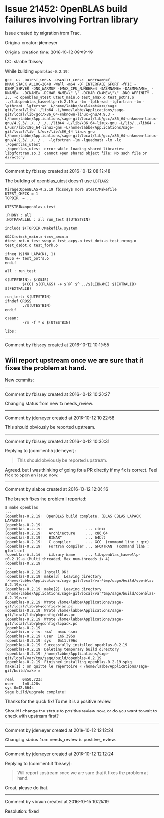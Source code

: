 # Issue 21452: OpenBLAS build failures involving Fortran library

Issue created by migration from Trac.

Original creator: jdemeyer

Original creation time: 2016-10-12 08:03:49

CC:  slabbe fbissey

While building `openblas-0.2.19`:

```
gcc -O2 -DUTEST_CHECK -DSANITY_CHECK -DREFNAME=f_ -DMAX_STACK_ALLOC=2048 -Wall -m64 -DF_INTERFACE_GFORT -fPIC -DSMP_SERVER -DNO_WARMUP -DMAX_CPU_NUMBER=4 -DASMNAME= -DASMFNAME=_ -DNAME=_ -DCNAME= -DCHAR_NAME=\"_\" -DCHAR_CNAME=\"\" -DNO_AFFINITY -I.. -o openblas_utest utest_main.o test_amax.o test_potrs.o ../libopenblas_haswellp-r0.2.19.a -lm -lpthread -lgfortran -lm -lpthread -lgfortran -L/home/labbe/Applications/sage-git/local/lib/../lib64 -L/home/labbe/Applications/sage-git/local/lib/gcc/x86_64-unknown-linux-gnu/4.9.3 -L/home/labbe/Applications/sage-git/local/lib/gcc/x86_64-unknown-linux-gnu/4.9.3/../../../../lib64 -L/lib/x86_64-linux-gnu -L/lib/../lib64 -L/usr/lib/x86_64-linux-gnu -L/home/labbe/Applications/sage-git/local/lib -L/usr/lib/x86_64-linux-gnu -L/home/labbe/Applications/sage-git/local/lib/gcc/x86_64-unknown-linux-gnu/4.9.3/../../..  -lgfortran -lm -lquadmath -lm -lc 
./openblas_utest
./openblas_utest: error while loading shared libraries: libgfortran.so.3: cannot open shared object file: No such file or directory
```



---

Comment by fbissey created at 2016-10-12 08:12:48

The building of openblas_utest doesn't use `LDFLAGS`:

```
Mirage:OpenBLAS-0.2.19 fbissey$ more utest/Makefile 
UTEST_CHECK = 1
TOPDIR  = ..

UTESTBIN=openblas_utest

.PHONY : all
.NOTPARALLEL : all run_test $(UTESTBIN)

include $(TOPDIR)/Makefile.system

OBJS=utest_main.o test_amax.o
#test_rot.o test_swap.o test_axpy.o test_dotu.o test_rotmg.o test_dsdot.o test_fork.o

ifneq ($(NO_LAPACK), 1)
OBJS += test_potrs.o
endif

all : run_test

$(UTESTBIN): $(OBJS)
        $(CC) $(CFLAGS) -o $`@` $^ ../$(LIBNAME) $(EXTRALIB) $(FEXTRALIB)

run_test: $(UTESTBIN)
ifndef CROSS
        ./$(UTESTBIN)
endif

clean:
        -rm -f *.o $(UTESTBIN)

libs:
```



---

Comment by fbissey created at 2016-10-12 10:19:55

Will report upstream once we are sure that it fixes the problem at hand.
----
New commits:


---

Comment by fbissey created at 2016-10-12 10:20:27

Changing status from new to needs_review.


---

Comment by jdemeyer created at 2016-10-12 10:22:58

This should obviously be reported upstream.


---

Comment by fbissey created at 2016-10-12 10:30:31

Replying to [comment:5 jdemeyer]:
> This should obviously be reported upstream.

Agreed, but I was thinking of going for a PR directly if my fix is correct. Feel free to open an issue now.


---

Comment by slabbe created at 2016-10-12 12:06:16

The branch fixes the problem I reported:


```
$ make openblas
...
[openblas-0.2.19]  OpenBLAS build complete. (BLAS CBLAS LAPACK LAPACKE)
[openblas-0.2.19] 
[openblas-0.2.19]   OS               ... Linux             
[openblas-0.2.19]   Architecture     ... x86_64               
[openblas-0.2.19]   BINARY           ... 64bit                 
[openblas-0.2.19]   C compiler       ... GCC  (command line : gcc)
[openblas-0.2.19]   Fortran compiler ... GFORTRAN  (command line : gfortran)
[openblas-0.2.19]   Library Name     ... libopenblas_haswellp-r0.2.19.a (Multi threaded; Max num-threads is 4)
[openblas-0.2.19] 
...
[openblas-0.2.19] Install OK!
[openblas-0.2.19] make[3]: Leaving directory '/home/labbe/Applications/sage-git/local/var/tmp/sage/build/openblas-0.2.19/src'
[openblas-0.2.19] make[2]: Leaving directory '/home/labbe/Applications/sage-git/local/var/tmp/sage/build/openblas-0.2.19/src'
[openblas-0.2.19] Wrote /home/labbe/Applications/sage-git/local/lib/pkgconfig/blas.pc
[openblas-0.2.19] Wrote /home/labbe/Applications/sage-git/local/lib/pkgconfig/cblas.pc
[openblas-0.2.19] Wrote /home/labbe/Applications/sage-git/local/lib/pkgconfig/lapack.pc
[openblas-0.2.19] 
[openblas-0.2.19] real	0m46.560s
[openblas-0.2.19] user	1m6.396s
[openblas-0.2.19] sys	0m11.796s
[openblas-0.2.19] Successfully installed openblas-0.2.19
[openblas-0.2.19] Deleting temporary build directory
[openblas-0.2.19] /home/labbe/Applications/sage-git/local/var/tmp/sage/build/openblas-0.2.19
[openblas-0.2.19] Finished installing openblas-0.2.19.spkg
make[1] : on quitte le répertoire « /home/labbe/Applications/sage-git/build/make »

real	0m50.723s
user	1m8.428s
sys	0m12.664s
Sage build/upgrade complete!
```


Thanks for the quick fix! To me it is a positive review.

Should I change the status to positive review now, or do you want to wait to check with upstream first?


---

Comment by jdemeyer created at 2016-10-12 12:12:24

Changing status from needs_review to positive_review.


---

Comment by jdemeyer created at 2016-10-12 12:12:24

Replying to [comment:3 fbissey]:
> Will report upstream once we are sure that it fixes the problem at hand.

Great, please do that.


---

Comment by vbraun created at 2016-10-15 10:25:19

Resolution: fixed
